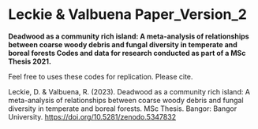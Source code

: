 # Leckie & Valbuena Paper_Version_2

**Deadwood as a community rich island: A meta-analysis of relationships between coarse woody debris and fungal diversity in temperate and boreal forests
Codes and data for research conducted as part of a MSc Thesis 2021.**

Feel free to uses these codes for replication. Please cite.

Leckie, D. & Valbuena, R. (2023). Deadwood as a community rich island: A meta-analysis of relationships between coarse woody debris and fungal diversity in temperate and boreal forests. MSc Thesis. Bangor: Bangor University. https://doi.org/10.5281/zenodo.5347832 
